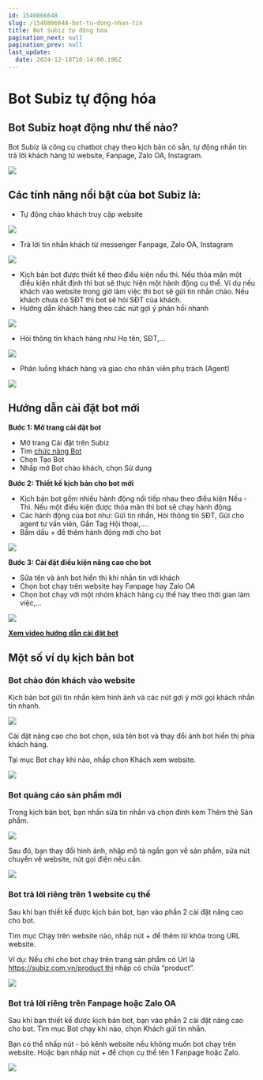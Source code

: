 ```yaml
---
id: 1540866648
slug: /1540866648-bot-tu-dong-nhan-tin
title: Bot Subiz tự động hóa
pagination_next: null
pagination_prev: null
last_update:
  date: 2024-12-18T10:14:00.196Z
---
```


# Bot Subiz tự động hóa

## Bot Subiz hoạt động như thế nào?


Bot Subiz là công cụ chatbot chạy theo kịch bản có sẵn, tự động nhắn tin trả lời khách hàng từ website, Fanpage, Zalo OA, Instagram. 




![](https://vcdn.subiz-cdn.com/file/fisgyrboqtxzszyahlqu_acpxkgumifuoofoosble/unnamed.png)



## Các tính năng nổi bật của bot Subiz là:


- Tự động chào khách truy cập website




![](https://vcdn.subiz-cdn.com/file/fisgyrboumakqwfhxbhn_acpxkgumifuoofoosble/unnamed.png)




- Trả lời tin nhắn khách từ messenger Fanpage, Zalo OA, Instagram


![](https://vcdn.subiz-cdn.com/file/fisgyrbozkategnbgwmc_acpxkgumifuoofoosble/unnamed.png)


- Kịch bản bot được thiết kế theo điều kiện nếu thì. Nếu thỏa mãn một điều kiện nhất định thì bot sẽ thực hiện một hành động cụ thể. Ví dụ nếu khách vào website trong giờ làm việc thì bot sẽ gửi tin nhắn chào. Nếu khách chưa có SĐT thì bot sẽ hỏi SĐT của khách.
- Hướng dẫn khách hàng theo các nút gợi ý phản hồi nhanh


![](https://vcdn.subiz-cdn.com/file/fisgyrbpefrmyslvyeom_acpxkgumifuoofoosble/unnamed.png)




- Hỏi thông tin khách hàng như Họ tên, SĐT,...


![](https://vcdn.subiz-cdn.com/file/fisgyrbpiffthbjhubrt_acpxkgumifuoofoosble/unnamed.png)


- Phân luồng khách hàng và giao cho nhân viên phụ trách (Agent)


![](https://vcdn.subiz-cdn.com/file/fisgyrbpmaqxepgvawpl_acpxkgumifuoofoosble/unnamed.png)



## Hướng dẫn cài đặt bot mới


**Bước 1: Mở trang cài đặt bot**

- Mở trang Cài đặt trên Subiz
- Tìm [chức năng Bot](https://app.subiz.com.vn/bots)
- Chọn Tạo Bot
- Nhấp mở Bot chào khách, chọn Sử dụng



**Bước 2: Thiết kế kịch bản cho bot mới**

- Kịch bản bot gồm nhiều hành động nối tiếp nhau theo điều kiện Nếu - Thì. Nếu một điều kiện được thỏa mãn thì bot sẽ chạy hành động.
- Các hành động của bot như: Gửi tin nhắn, Hỏi thông tin SĐT, Gửi cho agent tư vấn viên, Gắn Tag Hội thoại,....
- Bấm dấu + để thêm hành động mới cho bot


![](https://vcdn.subiz-cdn.com/file/fisgyrbppkmkteoechtm_acpxkgumifuoofoosble/unnamed.png)




**Bước 3: Cài đặt điều kiện nâng cao cho bot**

- Sửa tên và ảnh bot hiển thị khi nhắn tin với khách
- Chọn bot chạy trên website hay Fanpage hay Zalo OA
- Chọn bot chạy với một nhóm khách hàng cụ thể hay theo thời gian làm việc,...




![](https://vcdn.subiz-cdn.com/file/fisgyrbpusffxsuejmre_acpxkgumifuoofoosble/unnamed.png)






**[Xem video hướng dẫn cài đặt bot](https://www.youtube.com/watch?v=IvUPSEgX2_g&t=75s)**
## Một số ví dụ kịch bản bot

### Bot chào đón khách vào website


Kịch bản bot gửi tin nhắn kèm hình ảnh và các nút gợi ý mời gọi khách nhắn tin nhanh.


![](https://vcdn.subiz-cdn.com/file/fisgyrbqbgqunsnmokag_acpxkgumifuoofoosble/unnamed.png)




Cài đặt nâng cao cho bot chọn, sửa tên bot và thay đổi ảnh bot hiển thị phía khách hàng.

Tại mục Bot chạy khi nào, nhấp chọn Khách xem website.


![](https://vcdn.subiz-cdn.com/file/fisgyrbqhhqjgxzfhuaj_acpxkgumifuoofoosble/unnamed.png)

### Bot quảng cáo sản phẩm mới


Trong kịch bản bot, bạn nhấn sửa tin nhắn và chọn đính kèm Thêm thẻ Sản phẩm.


![](https://vcdn.subiz-cdn.com/file/fisgyrbqlsxvibmlbgew_acpxkgumifuoofoosble/unnamed.png)




Sau đó, bạn thay đổi hình ảnh, nhập mô tả ngắn gọn về sản phẩm, sửa nút chuyển về website, nút gọi điện nếu cần.




![](https://vcdn.subiz-cdn.com/file/fisgyrbqqblairiixxwj_acpxkgumifuoofoosble/unnamed.png)

### Bot trả lời riêng trên 1 website cụ thể


Sau khi bạn thiết kế được kịch bản bot, bạn vào phần 2 cài đặt nâng cao cho bot.

Tìm mục Chạy trên website nào, nhấp nút + để thêm từ khóa trong URL website.



Ví dụ: Nếu chỉ cho bot chạy trên trang sản phẩm có Url là https://subiz.com.vn/product thì nhập có chứa “product”.


![](https://vcdn.subiz-cdn.com/file/fisgyrbqvfxyydaxhdii_acpxkgumifuoofoosble/unnamed.png)

### Bot trả lời riêng trên Fanpage hoặc Zalo OA


Sau khi bạn thiết kế được kịch bản bot, bạn vào phần 2 cài đặt nâng cao cho bot. Tìm mục Bot chạy khi nào, chọn Khách gửi tin nhắn. 



Bạn có thể nhấp nút - bỏ kênh website nếu không muốn bot chạy trên website. Hoặc bạn nhấp nút + để chọn cụ thể tên 1 Fanpage hoặc Zalo.




![](https://vcdn.subiz-cdn.com/file/fisgyrdihlxywvosfvqb_acpxkgumifuoofoosble/unnamed.png)